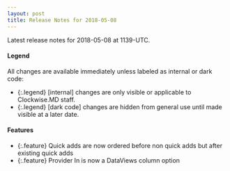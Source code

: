 ```yaml
---
layout: post
title: Release Notes for 2018-05-08
---
```


Latest release notes for 2018-05-08 at 1139-UTC.

<div class='legend' markdown='1'>

#### Legend

All changes are available immediately unless labeled as internal or dark code:

- {:.legend} [internal] changes are only visible or applicable to Clockwise.MD staff.
- {:.legend} [dark code] changes are hidden from general use until made visible at a later date.

</div>

<div class='features' markdown='1'>

#### Features

- {:.feature} Quick adds are now ordered before non quick adds but after existing quick adds
- {:.feature} Provider In is now a DataViews column option

</div>

